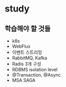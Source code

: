 # study

## 학습해야 할 것들

- k8s
- WebFlux
- 이벤트 스트리밍
- RabbitMQ, Kafka
- Radis 3개 구성
- RDBMS isolation level
- @Transaction, @Async
- MSA SAGA 
